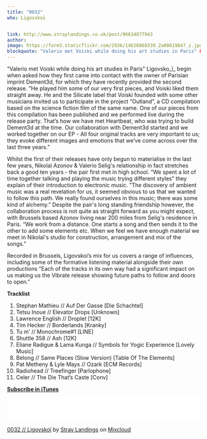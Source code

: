 ```yaml
---
title: "0032"
who: Ligovskoï


link: http://www.straylandings.co.uk/post/96634877943
author:
image: https://farm3.staticflickr.com/2936/14626869339_2a08619847_z.jpg
blockquote: "Valerio met Voiski while doing his art studies in Paris" Ligovsko_ï_ begin when asked how they first came into contact with the owner of Parisian imprint Dement3d, for which they have recently provided the second release. ”He played him some of our very first pieces, and Voiski liked them straight away. He and the Silicate label that Voiski founded with some other musicians invited us to participate in the project “Outland”, a CD compilation based on the science fiction film of the same name. One of our pieces from this compilation has been published and we performed live during the release party.
---
```


"Valerio met Voiski while doing his art studies in Paris" Ligovsko_ï_ begin when asked how they first came into contact with the owner of Parisian imprint Dement3d, for which they have recently provided the second release. ”He played him some of our very first pieces, and Voiski liked them straight away. He and the Silicate label that Voiski founded with some other musicians invited us to participate in the project “Outland”, a CD compilation based on the science fiction film of the same name. One of our pieces from this compilation has been published and we performed live during the release party. That’s how we have met Heartbeat, who was trying to build Dement3d at the time. Our collaboration with Dement3d started and we worked together on our EP - All four original tracks are very important to us; they evoke different images and emotions that we’ve come across over the last three years.”

Whilst the first of their releases have only begun to materialise in the last few years, Nikolaï Azonov & Valerio Selig's relationship in fact stretches back a good ten years - the pair first met in high school. “We spent a lot of time together talking and playing the music trying different styles” they explain of their introduction to electronic music. ”The discovery of ambient music was a real revelation for us, it seemed obvious to us that we wanted to follow this path. We really found ourselves in this music; there was some kind of alchemy.” Despite the pair's long standing friendship however, the collaboration process is not quite as straight forward as you might expect, with Brussels based Azonov living near 200 miles from Selig's residence in Paris. “We work from a distance. One starts a song and then sends it to the other to add some elements etc. When we feel we have enough material we meet in Nikolaï's studio for construction, arrangement and mix of the songs.”

Recorded in Brussels, Ligovskoi’s mix for us covers a range of influences, including some of the formative listening material alongside their own productions ”Each of the tracks in its own way had a significant impact on us making us the Vibrate release showing future paths to follow and doors to open.”

**Tracklist**

  1. Stephan Mathieu // Auf Der Gasse [Die Schachtel]
  2. Tetsu Inoue // Elevator Drops [Unknown]
  3. Lawrence English // Droplet [12K]
  4. Tim Hecker // Borderlands [Kranky]
  5. Tu m’ // Monochrome#1 [LINE]
  6. Shuttle 358 // Ash [12K]
  7. Eliane Radigue & Lama Kunga // Symbols for Yogic Experience [Lovely Music]
  8. Belong // Same Places (Slow Version) [Table Of The Elements]
  9. Pat Metheny & Lyle Mays // Ozark [ECM Records]
  10. Radiohead // Treefinger [Parlophone]
  11. Celer // The Die That’s Caste [Conv]

**[Subscribe in iTunes](https://itunes.apple.com/gb/podcast/stray-landings-mix-series/id556425050?mt=2)**

<iframe frameborder="0" height="60" src="//www.mixcloud.com/widget/iframe/?feed=http%3A%2F%2Fwww.mixcloud.com%2Fstraylandings%2F0032-ligovsko%25C3%25AF%2F&amp;mini=1&amp;embed_uuid=a3402abb-6b16-43e9-b432-05c799fe03f1&amp;replace=0&amp;hide_cover=1&amp;hide_artwork=1&amp;embed_type=widget_standard&amp;hide_tracklist=1" width="100%"></iframe>

[0032 // Ligovskoï](http://www.mixcloud.com/straylandings/0032-ligovsko%C3%AF/?utm_source=widget&amp;utm_medium=web&amp;utm_campaign=base_links&amp;utm_term=resource_link) by [Stray Landings](http://www.mixcloud.com/straylandings/?utm_source=widget&amp;utm_medium=web&amp;utm_campaign=base_links&amp;utm_term=profile_link) on [ Mixcloud](http://www.mixcloud.com/?utm_source=widget&utm_medium=web&utm_campaign=base_links&utm_term=homepage_link)